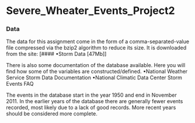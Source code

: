 # Severe_Wheater_Events_Project2
### Data

The data for this assignment come in the form of a comma-separated-value file compressed via the bzip2 algorithm to reduce its size. It is downloaded from the site:
[#### •Storm Data [47Mb]]

There is also some documentation of the database available. Here you will find how some of the variables are constructed/defined.
•National Weather Service Storm Data Documentation
•National Climatic Data Center Storm Events FAQ

The events in the database start in the year 1950 and end in November 2011. In the earlier years of the database there are generally fewer events recorded, most likely due to a lack of good records. More recent years should be considered more complete.
